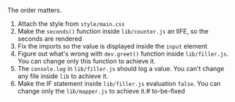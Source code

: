 The order matters.

1. Attach the style from `style/main.css`
2. Make the `seconds()` function inside `lib/counter.js` an IIFE, so the seconds are rendered
3. Fix the imports so the value is displayed inside the `input` element
4. Figure out what's wrong with `dev.greet()` function inside `lib/filler.js`. You can change only this function to achieve it.
5. The `console.log` in `lib/filler.js` should log a value. You can't change any file inside `lib` to achieve it.
6. Make the IF statement inside `lib/filler.js` evaluation `false`. You can change only the `lib/mapper.js` to achieve it.# to-be-fixed
